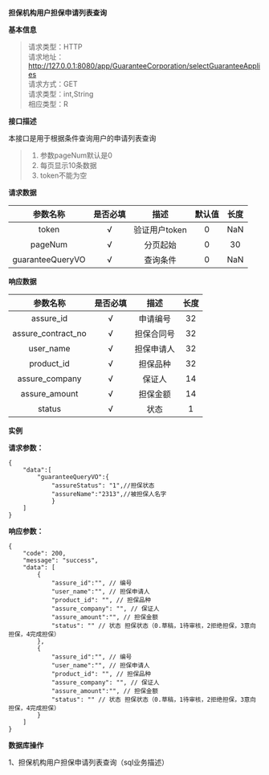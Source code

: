 **担保机构用户担保申请列表查询**


**基本信息**

>请求类型：HTTP</br>
>请求地址：http://127.0.0.1:8080/app/GuaranteeCorporation/selectGuaranteeApplies</br>
>请求方式：GET</br>
>请求类型：int,String</br>
>相应类型：R</br>

**接口描述**

本接口是用于根据条件查询用户的申请列表查询
>1. 参数pageNum默认是0
>2. 每页显示10条数据
>3. token不能为空

**请求数据**

参数名称|是否必填|描述|默认值|长度
:-:|:-:|:-:|:-:|:-:
token|√|验证用户token|0|NaN|
pageNum|√|分页起始|0|30|
guaranteeQueryVO|√|查询条件|0|NaN|

**响应数据**

参数名称|是否必填|描述|长度
:-:|:-:|:-:|:-:
assure_id|√|申请编号|32|
assure_contract_no|√|担保合同号|32|
user_name |√|担保申请人|32|
product_id|√|担保品种|32|
assure_company|√|保证人|14|
assure_amount|√|担保金额|14|
status|√|状态|1|

**实例**

**请求参数：**

```
{
	"data":[
		"guaranteeQueryVO":{
			"assureStatus": "1",//担保状态
			"assureName":"2313",//被担保人名字
			}
	]
}
```

**响应参数：**

```
{
	"code": 200,
	"message": "success",
	"data": [
		{
			"assure_id":"", // 编号
			"user_name":"", // 担保申请人
			"product_id": "", // 担保品种
			"assure_company": "", // 保证人
			"assure_amount":"", // 担保金额
			"status": "" // 状态 担保状态（0.草稿，1待审核，2拒绝担保，3意向担保，4完成担保）
		},
		{
			"assure_id":"", // 编号
			"user_name":"", // 担保申请人
			"product_id": "", // 担保品种
			"assure_company": "", // 保证人
			"assure_amount":"", // 担保金额
			"status": "" // 状态 担保状态（0.草稿，1待审核，2拒绝担保，3意向担保，4完成担保）
		}
	]
}
```
**数据库操作**

1、担保机构用户担保申请列表查询（sql业务描述）
```sql

```